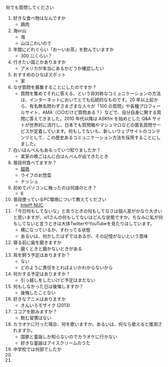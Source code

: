 何でも質問してください

1. 好きな食べ物はなんですか
    - 鶏肉
2. 海or山
    - 海
    - 山はこわいので
3. 年間にどれぐらい「お〜いお茶」を飲んでいますか
    - 300 ㍑くらい？
4. 行きたい国とかありますか
    - アメリカが本当にあるかどうか確認したい
5. おすすめのひなぼスポット
    - 家
6. なぜ質問を募集することにしたのですか？
    - 質問を集めてそれに答える、という非対称なコミュニケーションの方法は、インターネットにおいてとても伝統的なものです。20 年以上前から、有名無名問わずさまざまな人々が「100 の質問」や各種プロフィールサイト、AMA（○○だけど質問ある？）などで、自分自身に関する質問に答えてきました。2010 年代以降は ASKfm を始めとした Q&A サイトが世界的に流行し、日本でも質問箱やマシュマロなどの匿名質問サービスが定着しています。何もしてないも、新しいウェブサイトのコンテンツとして、この歴史あるコミュニケーション方法を採用することにしました。
7. 白いはんぺんもあるっていつ知りましたか？
    - 実家の晩ごはんに白はんぺんが出てきたとき
8. 普段何食べてますか？
    - [超熟](https://www.pasconet.co.jp/products/9/)
    - ライフのお惣菜
    - ナッシュ
9. 初めてパソコンに触ったのは何歳のとき？
    - 6
10. 普段使っているPC環境について教えてください
    - [Intel® NUC](https://www.intel.co.jp/content/www/jp/ja/products/details/nuc.html)
11. 「今日何もしてないな」と言うときの何もしてなさは個人差がかなり大きいと思いますが、xl1さんの何もしてないはどんな状態ですか。ちなみに私が何もしてないと言うときは大体TwitterやYouTubeを見たりはしています。
    - 横になっているか、すわってる状態
    - あるいは、何かしたはずではあるが、その記憶がないという意味
12. 寝る前に歯を磨きますか
    - 磨くときと磨かないときがある
13. 鳥を飼う予定はありますか？
    - ない
    - どのように責任をとればよいかわからないから
14. 何かする予定はありますか？
    - 引っ越しをしたいけど予定はまだない
15. 何もしなかった日は後悔しますか？
    - 後悔したことない
16. 好きなアニメはありますか
    - きんいろモザイク (2013)
17. ココアを飲みますか？
    - 飲む習慣はない
18. カラオケに行った場合、何を歌いますか。あるいは、何なら歌えると推測されますか。
    - 国歌と童謡しか知らないのでカラオケに行かない
    - 好きな童謡はアイスクリームのうた
19. 中学校では何部でしたか
20.
21.
